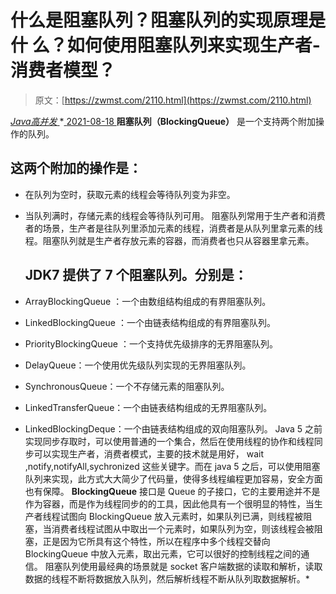 <!--yml
category: 未分类
date: 0001-01-01 00:00:00
--->

# 什么是阻塞队列？阻塞队列的实现原理是什 么？如何使用阻塞队列来实现生产者-消费者模型？

> 原文：[https://zwmst.com/2110.html](https://zwmst.com/2110.html)

   [ *Java高并发* ](https://zwmst.com/java%e9%ab%98%e5%b9%b6%e5%8f%91)*[ <time datetime="2021-08-18T16:27:41+08:00"> 2021-08-18 </time> ](https://zwmst.com/2110.html)  **阻塞队列（BlockingQueue）** 是一个支持两个附加操作的队列。

## 这两个附加的操作是：

*   在队列为空时，获取元素的线程会等待队列变为非空。
*   当队列满时，存储元素的线程会等待队列可用。
    阻塞队列常用于生产者和消费者的场景，生产者是往队列里添加元素的线程，消费者是从队列里拿元素的线程。阻塞队列就是生产者存放元素的容器，而消费者也只从容器里拿元素。

    ## JDK7 提供了 7 个阻塞队列。分别是：

*   ArrayBlockingQueue ：一个由数组结构组成的有界阻塞队列。
*   LinkedBlockingQueue ：一个由链表结构组成的有界阻塞队列。
*   PriorityBlockingQueue ：一个支持优先级排序的无界阻塞队列。
*   DelayQueue：一个使用优先级队列实现的无界阻塞队列。
*   SynchronousQueue：一个不存储元素的阻塞队列。
*   LinkedTransferQueue：一个由链表结构组成的无界阻塞队列。
*   LinkedBlockingDeque：一个由链表结构组成的双向阻塞队列。
    Java 5 之前实现同步存取时，可以使用普通的一个集合，然后在使用线程的协作和线程同步可以实现生产者，消费者模式，主要的技术就是用好， wait ,notify,notifyAll,sychronized 这些关键字。而在 java 5 之后，可以使用阻塞队列来实现，此方式大大简少了代码量，使得多线程编程更加容易，安全方面也有保障。
    **BlockingQueue** 接口是 Queue 的子接口，它的主要用途并不是作为容器，而是作为线程同步的的工具，因此他具有一个很明显的特性，当生产者线程试图向 BlockingQueue 放入元素时，如果队列已满，则线程被阻塞，当消费者线程试图从中取出一个元素时，如果队列为空，则该线程会被阻塞，正是因为它所具有这个特性，所以在程序中多个线程交替向 BlockingQueue 中放入元素，取出元素，它可以很好的控制线程之间的通信。
    阻塞队列使用最经典的场景就是 socket 客户端数据的读取和解析，读取数据的线程不断将数据放入队列，然后解析线程不断从队列取数据解析。*